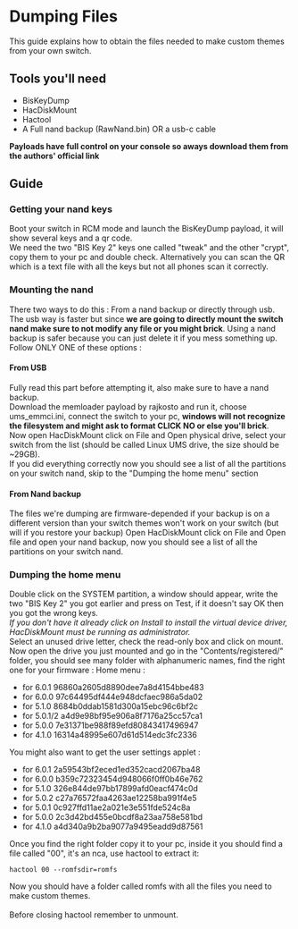 # Dumping Files
This guide explains how to obtain the files needed to make custom themes from your own switch.

## Tools you'll need
- BisKeyDump
- HacDiskMount
- Hactool
- A Full nand backup (RawNand.bin) OR a usb-c cable

**Payloads have full control on your console so aways download them from the authors' official link**

## Guide
### Getting your nand keys
Boot your switch in RCM mode and launch the BisKeyDump payload, it will show several keys and a qr code.\
We need the two "BIS Key 2" keys one called "tweak" and the other "crypt", copy them to your pc and double check. Alternatively you can scan the QR which is a text file with all the keys but not all phones scan it correctly.
### Mounting the nand
There two ways to do this : From a nand backup or directly through usb. The usb way is faster but since **we are going to directly mount the switch nand make sure to not modify any file or you might brick**. Using a nand backup is safer because you can just delete it if you mess something up.
Follow ONLY ONE of these options :
#### From USB
Fully read this part before attempting it, also make sure to have a nand backup. \
Download the memloader payload by rajkosto and run it, choose ums_emmci.ini, connect the switch to your pc, **windows will not recognize the filesystem and might ask to format CLICK NO or else you'll brick**.\
Now open HacDiskMount click on File and Open physical drive, select your switch from the list (should be called Linux UMS drive, the size should be ~29GB). \
If you did everything correctly now you should see a list of  all the partitions on your switch nand, skip to the "Dumping the home menu" section
#### From Nand backup
The files we're dumping are firmware-depended if your backup is on a different version than your switch themes won't work on your switch (but will if you restore your backup)
Open HacDiskMount click on File and Open file and open your nand backup, now you should see a list of  all the partitions on your switch nand.
### Dumping the home menu
Double click on the SYSTEM partition, a window should appear, write the two "BIS Key 2" you got earlier and press on Test, if it doesn't say OK then you got the wrong keys.\
*If you don't have it already click on Install to install the virtual device driver, HacDiskMount must be running as administrator.*\
Select an unused drive letter, check the read-only box and click on mount.
Now open the drive you just mounted and go in the "Contents/registered/" folder, you should see many folder with alphanumeric names, find the right one for your firmware :
Home menu :
- for 6.0.1 96860a2605d8890dee7a8d4154bbe483
- for 6.0.0 97c64495df444e948dcfaec986a5da02
- for 5.1.0 8684b0ddab1581d300a15ebc96c6bf2c
- for 5.0.1/2 a4d9e98bf95e906a8f7176a25cc57ca1
- for 5.0.0 7e31371be988f89efd80843417496947
- for 4.1.0 16314a48995e607d61d514edc3fc2336


You might also want to get the user settings applet : 
- for 6.0.1 2a59543bf2eced1ed352cacd2067ba48
- for 6.0.0 b359c72323454d948066f0ff0b46e762
- for 5.1.0 326e844de97bb17899afd0eacf474c0d
- for 5.0.2 c27a76572faa4263ae12258ba991f4e5
- for 5.0.1 0c927ffd11ae2a021e3e551fde524c8a
- for 5.0.0 2c3d42bd455e0bcdf8a23aa758e581bd
- for 4.1.0 a4d340a9b2ba9077a9495eadd9d87561

Once you find the right folder copy it to your pc, inside it you should find a file called "00", it's an nca, use hactool to extract it:
```
hactool 00 --romfsdir=romfs
```
Now you should have a folder called romfs with all the files you need to make custom themes.\
\
Before closing hactool remember to unmount.